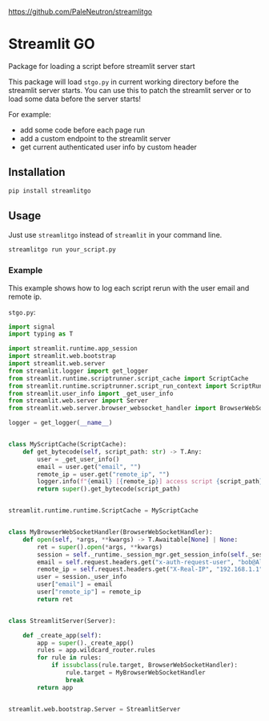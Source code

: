 https://github.com/PaleNeutron/streamlitgo

# Streamlit GO

Package for loading a script before streamlit server start

This package will load `stgo.py` in current working directory before the streamlit server starts. You can use this to patch the streamlit server or to load some data before the server starts!

For example:

- add some code before each page run
- add a custom endpoint to the streamlit server
- get current authenticated user info by custom header

## Installation

```bash
pip install streamlitgo
```

## Usage

Just use `streamlitgo` instead of `streamlit` in your command line.

```bash
streamlitgo run your_script.py
```

### Example

This example shows how to log each script rerun with the user email and remote ip.


`stgo.py`:

```python
import signal
import typing as T

import streamlit.runtime.app_session
import streamlit.web.bootstrap
import streamlit.web.server
from streamlit.logger import get_logger
from streamlit.runtime.scriptrunner.script_cache import ScriptCache
from streamlit.runtime.scriptrunner.script_run_context import ScriptRunContext
from streamlit.user_info import _get_user_info
from streamlit.web.server import Server
from streamlit.web.server.browser_websocket_handler import BrowserWebSocketHandler

logger = get_logger(__name__)


class MyScriptCache(ScriptCache):
    def get_bytecode(self, script_path: str) -> T.Any:
        user = _get_user_info()
        email = user.get("email", "")
        remote_ip = user.get("remote_ip", "")
        logger.info(f"{email} [{remote_ip}] access script {script_path}")
        return super().get_bytecode(script_path)


streamlit.runtime.runtime.ScriptCache = MyScriptCache


class MyBrowserWebSocketHandler(BrowserWebSocketHandler):
    def open(self, *args, **kwargs) -> T.Awaitable[None] | None:
        ret = super().open(*args, **kwargs)
        session = self._runtime._session_mgr.get_session_info(self._session_id).session
        email = self.request.headers.get("x-auth-request-user", "bob@Alice.com")
        remote_ip = self.request.headers.get("X-Real-IP", "192.168.1.1")
        user = session._user_info
        user["email"] = email
        user["remote_ip"] = remote_ip
        return ret


class StreamlitServer(Server):

    def _create_app(self):
        app = super()._create_app()
        rules = app.wildcard_router.rules
        for rule in rules:
            if issubclass(rule.target, BrowserWebSocketHandler):
                rule.target = MyBrowserWebSocketHandler
                break
        return app


streamlit.web.bootstrap.Server = StreamlitServer
```

